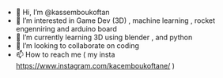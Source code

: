 - 👋 Hi, I’m @kassemboukoftan
- 👀 I’m interested in Game Dev (3D) , machine learning , rocket engenniring and arduino board 
- 🌱 I’m currently learning 3D using blender , and python
- 💞️ I’m looking to collaborate on coding
- 📫 How to reach me ( my insta https://www.instagram.com/kacemboukoftane/ )

<!---
kassemboukoftan/kassemboukoftan is a ✨ special ✨ repository because its `README.md` (this file) appears on your GitHub profile.
You can click the Preview link to take a look at your changes.
--->
